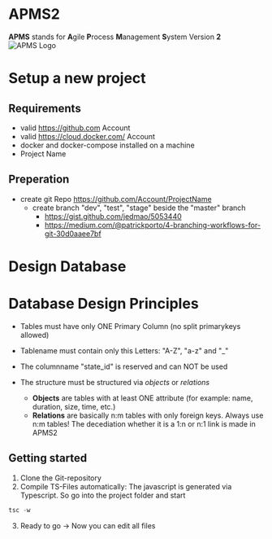 # APMS2

**APMS** stands for **A**gile **P**rocess **M**anagement **S**ystem Version **2**
![APMS Logo](http://www.bpmspace.com/assets/img/BPMspace_APMS.png)

# Setup a new project
## Requirements
* valid https://github.com Account
* valid https://cloud.docker.com/ Account
* docker and docker-compose installed on a machine
* Project Name
## Preperation 
* create git Repo https://github.com/Account/ProjectName
   * create branch "dev", "test", "stage" beside the "master" branch
      * https://gist.github.com/jedmao/5053440
      * https://medium.com/@patrickporto/4-branching-workflows-for-git-30d0aaee7bf

# Design Database
# Database Design Principles
- Tables must have only ONE Primary Column (no split primarykeys allowed)
- Tablename must contain only this Letters: "A-Z", "a-z" and "_"
- The columnname "state_id" is reserved and can NOT be used

- The structure must be structured via *objects* or *relations*
  - **Objects** are tables with at least ONE attribute (for example: name, duration, size, time, etc.)
  - **Relations** are basically n:m tables with only foreign keys. Always use n:m tables! The decediation whether it is a 1:n or n:1 link is made in APMS2

## Getting started

1. Clone the Git-repository
2. Compile TS-Files automatically: The javascript is generated via Typescript. So go into the project folder and start
```javascript
tsc -w
```
3. Ready to go -> Now you can edit all files
